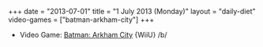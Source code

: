 +++
date = "2013-07-01"
title = "1 July 2013 (Monday)"
layout = "daily-diet"
video-games = ["batman-arkham-city"]
+++

<ul>
<li class="entry video-games">Video Game: <a href="/video-games/batman-arkham-city">Batman: Arkham City</a> {WiiU} /b/</li>
</ul>
